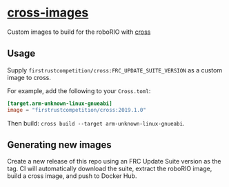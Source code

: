 # [cross-images](https://registry.hub.docker.com/repository/docker/firstrustcompetition/cross)
Custom images to build for the roboRIO with [cross](https://github.com/rust-embedded/cross)

## Usage
Supply `firstrustcompetition/cross:FRC_UPDATE_SUITE_VERSION` as a custom image to cross.

For example, add the following to your `Cross.toml`:
```toml
[target.arm-unknown-linux-gnueabi]
image = "firstrustcompetition/cross:2019.1.0"
```
Then build: `cross build --target arm-unknown-linux-gnueabi`.

## Generating new images
Create a new release of this repo using an FRC Update Suite version as the tag.
CI will automatically download the suite, extract the roboRIO image, build a cross image, and push to Docker Hub.
